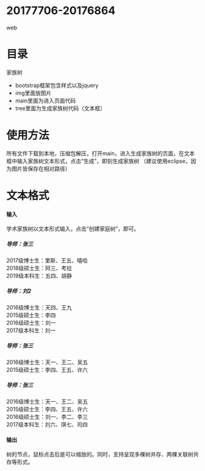 # 20177706-20176864
web
# 目录
 家族树
 * bootstrap框架包含样式以及jquery
 * img里面放图片
 * main里面为进入页面代码
 * tree里面为生成家族树代码（文本框）
 
 # 使用方法
所有文件下载到本地，压缩包解压，打开main，进入生成家族树的页面，在文本框中输入家族树文本形式，点击“生成”，即刻生成家族树
 （建议使用eclipse，因为图片皆保存在相对路径）
 # 文本格式
 #### 输入
 学术家族树以文本形式输入，点击“创建家庭树”，即可。
 
 ##### 导师：张三
 2017级博士生：里斯、王五、嘻哈  
 2018级硕士生：阿三、考拉  
 2019级本科生：五四、胡静

 ##### 导师：刘2
 2016级博士生：天四、王九  
 2015级硕士生：李四  
 2016级硕士生：刘一  
 2017级本科生：刘一

 ##### 导师：张三
 2016级博士生：天一、王二、吴五  
 2015级硕士生：李四、王五、许六

 ##### 导师：张三
 2016级博士生：天一、王二、吴五  
 2015级硕士生：李四、王五、许六  
 2016级硕士生：刘一、李二、李三  
 2017级本科生：刘六、琪七、司四
 
 #### 输出
 树的节点，鼠标点击后是可以缩放的。同时，支持呈现多棵树并存、两棵关联树共存等形式。
